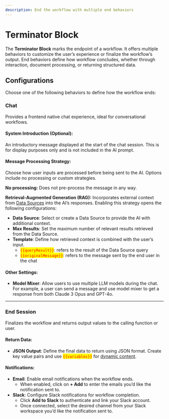 ```yaml
---
description: End the workflow with multiple end behaviors
---
```


# Terminator Block

The **Terminator Block** marks the endpoint of a workflow. It offers multiple behaviors to customize the user’s experience or finalize the workflow’s output. End behaviors define how workflow concludes, whether through interaction, document processing, or returning structured data.

## **Configurations**

Choose one of the following behaviors to define how the workflow ends:

### **Chat**

Provides a frontend native chat experience, ideal for conversational workflows.

#### **System Introduction (Optional)**:

An introductory message displayed at the start of the chat session. This is for display purposes only and is not included in the AI prompt.

#### **Message Processing Strategy**:

Choose how user inputs are processed before being sent to the AI. Options include no processing or custom strategies.

**No processing:** Does not pre-process the message in any way.

**Retrieval-Augmented Generation (RAG):** Incorporates external context from [Data Sources](../data-sources.md) into the AI’s responses. Enabling this strategy opens the following configurations:

* **Data Source**: Select or create a Data Source to provide the AI with additional context.
* **Max Results**: Set the maximum number of relevant results retrieved from the Data Source.
* **Template**: Define how retrieved context is combined with the user’s input.
  * <mark style="color:red;">`{{queryResult}}`</mark>: refers to the result of the Data Source query
  * <mark style="color:red;">`{{originalMessage}}`</mark>: refers to the message sent by the end user in the chat

#### **Other Settings**:

* **Model Mixer**: Allow users to use multiple LLM models during the chat. For example, a user can send a message and use model mixer to get a response from both Claude 3 Opus and GPT-4o.

***

### **End Session**

Finalizes the workflow and returns output values to the calling function or user.

#### **Return Data**:

* **JSON Output**: Define the final data to return using JSON format. Create key value pairs and use <mark style="color:red;">`{{variables}}`</mark> for [dynamic content](../variables/).

#### **Notifications**:

* **Email**: Enable email notifications when the workflow ends.
  * When enabled, click on **+ Add** to enter the emails you’d like the notification sent to.
* **Slack**: Configure Slack notifications for workflow completion.
  * Click **Add to Slack** to authenticate and link your Slack account.
  * Once connected, select the desired channel from your Slack workspace you’d like the notification sent to.
